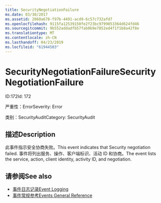 ```yaml
---
title: SecurityNegotiationFailure
ms.date: 03/30/2017
ms.assetid: 2060a678-f97b-4491-acd9-6c57c732afd7
ms.openlocfilehash: 9115fa12539150fe2f23bc9799053364d624fd46
ms.sourcegitcommit: 9b552addadfb57fab0b9e7852ed4f1f1b8a42f8e
ms.translationtype: MT
ms.contentlocale: zh-CN
ms.lasthandoff: 04/23/2019
ms.locfileid: "61944503"
---
```

# <a name="securitynegotiationfailure"></a><span data-ttu-id="728a6-102">SecurityNegotiationFailure</span><span class="sxs-lookup"><span data-stu-id="728a6-102">SecurityNegotiationFailure</span></span>
<span data-ttu-id="728a6-103">ID:172</span><span class="sxs-lookup"><span data-stu-id="728a6-103">Id: 172</span></span>  
  
 <span data-ttu-id="728a6-104">严重性：Error</span><span class="sxs-lookup"><span data-stu-id="728a6-104">Severity: Error</span></span>  
  
 <span data-ttu-id="728a6-105">类别：SecurityAudit</span><span class="sxs-lookup"><span data-stu-id="728a6-105">Category: SecurityAudit</span></span>  
  
## <a name="description"></a><span data-ttu-id="728a6-106">描述</span><span class="sxs-lookup"><span data-stu-id="728a6-106">Description</span></span>  
 <span data-ttu-id="728a6-107">此事件指示安全协商失败。</span><span class="sxs-lookup"><span data-stu-id="728a6-107">This event indicates that Security negotiation failed.</span></span> <span data-ttu-id="728a6-108">事件将列出服务、操作、客户端标识、活动 ID 和协商。</span><span class="sxs-lookup"><span data-stu-id="728a6-108">The event lists the service, action, client identity, activity ID, and negotiation.</span></span>  
  
## <a name="see-also"></a><span data-ttu-id="728a6-109">请参阅</span><span class="sxs-lookup"><span data-stu-id="728a6-109">See also</span></span>

- [<span data-ttu-id="728a6-110">事件日志记录</span><span class="sxs-lookup"><span data-stu-id="728a6-110">Event Logging</span></span>](../../../../../docs/framework/wcf/diagnostics/event-logging/index.md)
- [<span data-ttu-id="728a6-111">事件常规参考</span><span class="sxs-lookup"><span data-stu-id="728a6-111">Events General Reference</span></span>](../../../../../docs/framework/wcf/diagnostics/event-logging/events-general-reference.md)
